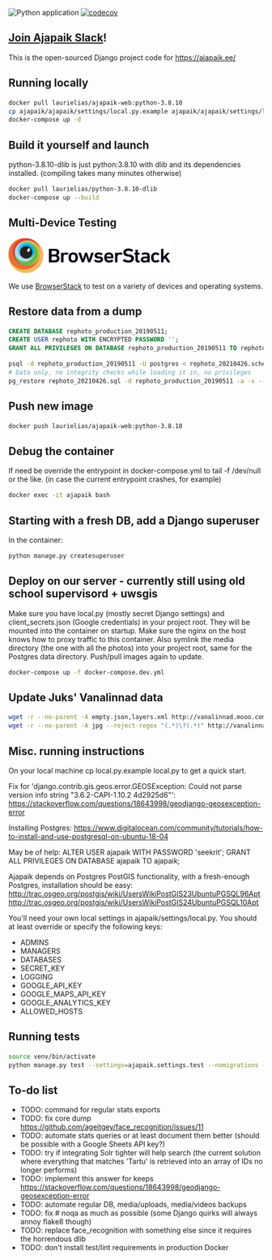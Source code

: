 ![Python application](https://github.com/Ajapaik/ajapaik-web/workflows/Python%20application/badge.svg)
[![codecov](https://codecov.io/gh/Ajapaik/ajapaik-web/branch/master/graph/badge.svg)](https://codecov.io/gh/Ajapaik/ajapaik-web)

## [Join Ajapaik Slack](http://bit.ly/join-Ajapaik-Slack)!
This is the open-sourced Django project code for https://ajapaik.ee/

## Running locally
```bash
docker pull laurielias/ajapaik-web:python-3.8.10
cp ajapaik/ajapaik/settings/local.py.example ajapaik/ajapaik/settings/local.py
docker-compose up -d
```

## Build it yourself and launch
python-3.8.10-dlib is just python:3.8.10 with dlib and its dependencies installed. (compiling takes many minutes otherwise)
```bash
docker pull laurielias/python-3.8.10-dlib
docker-compose up --build
```

## Multi-Device Testing
<a href="https://www.browserstack.com" target="_blank"><img src="ajapaik/ajapaik/static/images/BrowserStack-logo.svg" alt="BrowserStack" width="320"></a>

We use [BrowserStack](https://www.browserstack.com) to test on a variety of devices and operating systems.


## Restore data from a dump
```SQL
CREATE DATABASE rephoto_production_20190511;
CREATE USER rephoto WITH ENCRYPTED PASSWORD '';
GRANT ALL PRIVILEGES ON DATABASE rephoto_production_20190511 TO rephoto;
```
```bash
psql -d rephoto_production_20190511 -U postgres < rephoto_20210426.schema.dump
# Data only, no integrity checks while loading it in, no privileges
pg_restore rephoto_20210426.sql -d rephoto_production_20190511 -a -x --disable-triggers -U postgres
``` 

## Push new image
```bash
docker push laurielias/ajapaik-web:python-3.8.10
```

## Debug the container
If need be override the entrypoint in docker-compose.yml to tail -f /dev/null or the like. 
(in case the current entrypoint crashes, for example)
```bash
docker exec -it ajapaik bash
```

## Starting with a fresh DB, add a Django superuser
In the container:
```bash
python manage.py createsuperuser
```

## Deploy on our server - currently still using old school supervisord + uwsgis
Make sure you have local.py (mostly secret Django settings) and client_secrets.json (Google credentials) in your 
project root. They will be mounted into the container on startup. Make sure the nginx on the host knows how to
proxy traffic to this container. Also symlink the media directory (the one with all the photos) into your project root,
same for the Postgres data directory. Push/pull images again to update.
```bash
docker-compose up -f docker-compose.dev.yml
```

## Update Juks' Vanalinnad data
```bash
wget -r --no-parent -A empty.json,layers.xml http://vanalinnad.mooo.com/vector/places/
wget -r --no-parent -A jpg --reject-regex "(.*)\?(.*)" http://vanalinnad.mooo.com/raster/places/
```

## Misc. running instructions

On your local machine cp local.py.example local.py to get a quick start.

Fix for 'django.contrib.gis.geos.error.GEOSException: Could not parse version info string "3.6.2-CAPI-1.10.2 4d2925d6"':
https://stackoverflow.com/questions/18643998/geodjango-geosexception-error

Installing Postgres:
https://www.digitalocean.com/community/tutorials/how-to-install-and-use-postgresql-on-ubuntu-18-04

May be of help:
ALTER USER ajapaik WITH PASSWORD 'seekrit';
GRANT ALL PRIVILEGES ON DATABASE ajapaik TO ajapaik;

Ajapaik depends on Postgres PostGIS functionality, with a fresh-enough Postgres, installation should be easy:
http://trac.osgeo.org/postgis/wiki/UsersWikiPostGIS23UbuntuPGSQL96Apt
http://trac.osgeo.org/postgis/wiki/UsersWikiPostGIS24UbuntuPGSQL10Apt

You'll need your own local settings in ajapaik/settings/local.py.
You should at least override or specify the following keys:
<ul>
  <li>ADMINS</li>
  <li>MANAGERS</li>
  <li>DATABASES</li>
  <li>SECRET_KEY</li>
  <li>LOGGING</li>
  <li>GOOGLE_API_KEY</li>
  <li>GOOGLE_MAPS_API_KEY</li>
  <li>GOOGLE_ANALYTICS_KEY</li>
  <li>ALLOWED_HOSTS</li>
</ul>

## Running tests

```bash
source venv/bin/activate
python manage.py test --settings=ajapaik.settings.test --nomigrations --keepdb
```

## To-do list

- TODO: command for regular stats exports
- TODO: fix core dump https://github.com/ageitgey/face_recognition/issues/11
- TODO: automate stats queries or at least document them better (should be possible with a Google Sheets API key?)
- TODO: try if integrating Solr tighter will help search (the current solution where everything that matches 'Tartu' is retrieved into an array of IDs no longer performs)
- TODO: implement this answer for keeps https://stackoverflow.com/questions/18643998/geodjango-geosexception-error
- TODO: automate regular DB, media/uploads, media/videos backups
- TODO: fix # noqa as much as possible (some Django quirks will always annoy flake8 though)
- TODO: replace face_recognition with something else since it requires the horrendous dlib
- TODO: don't install test/lint requirements in production Docker
